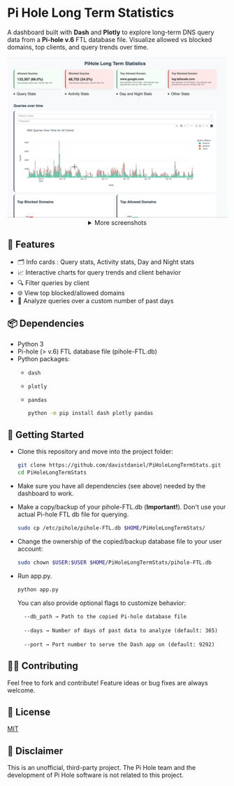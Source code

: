 # Pi Hole Long Term Statistics

A dashboard built with **Dash** and **Plotly** to explore long-term DNS query data from a **Pi-hole v.6** FTL database file. Visualize allowed vs blocked domains, top clients, and query trends over time. 

<center>
<img src="assets/screenshot.gif" alt="Dashboard Screenshot 1" width="600">

<details>
<summary>More screenshots</summary>
<img src="assets/screenshot2.png" alt="Dashboard Screenshot 2" width="600"/>
</details>
</center>



## 🧰 Features
- 🗂️ Info cards : Query stats, Activity stats, Day and Night stats
- 📈 Interactive charts for query trends and client behavior  
- 🔍 Filter queries by client  
- 🌐 View top blocked/allowed domains  
- 📅 Analyze queries over a custom number of past days  

## 📦 Dependencies

- Python 3
- Pi-hole (> v.6) FTL database file (pihole-FTL.db)
- Python packages:  
  - `dash`  
  - `plotly`  
  - `pandas`

    
    ```bash
    python -m pip install dash plotly pandas
    ```

## 🚀 Getting Started
- Clone this repository and move into the project folder:

    ```bash
    git clone https://github.com/davistdaniel/PiHoleLongTermStats.git
    cd PiHoleLongTermStats
    ```

- Make sure you have all dependencies (see above) needed by the dashboard to work.
- Make a copy/backup of your pihole-FTL.db (**Important!**). Don't use your actual Pi-hole FTL db file for querying.

    ```bash
    sudo cp /etc/pihole/pihole-FTL.db $HOME/PiHoleLongTermStats/
    ```

- Change the ownership of the copied/backup database file to your user account:

    ```bash
    sudo chown $USER:$USER $HOME/PiHoleLongTermStats/pihole-FTL.db
    ```
- Run app.py. 

    ```bash
    python app.py
    ```
    You can also provide optional flags to customize behavior:

        --db_path → Path to the copied Pi-hole database file

        --days → Number of days of past data to analyze (default: 365)

        --port → Port number to serve the Dash app on (default: 9292)

## 🧑‍💻 Contributing

Feel free to fork and contribute! Feature ideas or bug fixes are always welcome.

## 📄 License
[MIT](LICENSE)

## 📄 Disclaimer
This is an unofficial, third-party project. The Pi Hole team and the development of Pi Hole software is not related to this project.
